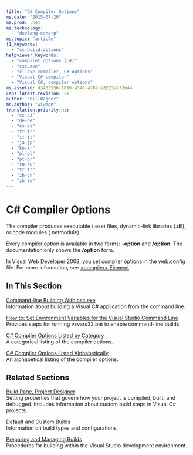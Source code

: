 ```yaml
---
title: "C# Compiler Options"
ms.date: "2015-07-20"
ms.prod: .net
ms.technology: 
  - "devlang-csharp"
ms.topic: "article"
f1_keywords: 
  - "cs.build.options"
helpviewer_keywords: 
  - "compiler options [C#]"
  - "csc.exe"
  - "cl.exe compiler, C# options"
  - "Visual C# compiler"
  - "Visual C#, compiler options"
ms.assetid: d3403556-1816-4546-a782-e8223a772e44
caps.latest.revision: 21
author: "BillWagner"
ms.author: "wiwagn"
translation.priority.ht: 
  - "cs-cz"
  - "de-de"
  - "es-es"
  - "fr-fr"
  - "it-it"
  - "ja-jp"
  - "ko-kr"
  - "pl-pl"
  - "pt-br"
  - "ru-ru"
  - "tr-tr"
  - "zh-cn"
  - "zh-tw"
---
```

# C# Compiler Options
The compiler produces executable (.exe) files, dynamic-link libraries (.dll), or code modules (.netmodule).  
  
 Every compiler option is available in two forms: **-option** and **/option**. The documentation only shows the **/option** form.  
  
 In Visual Web Developer 2008, you set compiler options in the web.config file. For more information, see [\<compiler> Element](https://msdn.microsoft.com/library/y9x69bzw).  
  
## In This Section  
 [Command-line Building With csc.exe](../../../csharp/language-reference/compiler-options/command-line-building-with-csc-exe.md)  
 Information about building a Visual C# application from the command line.  
  
 [How to: Set Environment Variables for the Visual Studio Command Line](../../../csharp/language-reference/compiler-options/how-to-set-environment-variables-for-the-visual-studio-command-line.md)  
 Provides steps for running vsvars32.bat  to enable command-line builds.  
  
 [C# Compiler Options Listed by Category](../../../csharp/language-reference/compiler-options/listed-by-category.md)  
 A categorical listing of the compiler options.  
  
 [C# Compiler Options Listed Alphabetically](../../../csharp/language-reference/compiler-options/listed-alphabetically.md)  
 An alphabetical listing of the compiler options.  
  
## Related Sections  
 [Build Page, Project Designer](/visualstudio/ide/reference/build-page-project-designer-csharp)  
 Setting properties that govern how your project is compiled, built, and debugged. Includes information about custom build steps in Visual C# projects.  
  
 [Default and Custom Builds](/visualstudio/ide/compiling-and-building-in-visual-studio)  
 Information on build types and configurations.  
  
 [Preparing and Managing Builds](/visualstudio/ide/building-and-cleaning-projects-and-solutions-in-visual-studio)  
 Procedures for building within the Visual Studio development environment.
